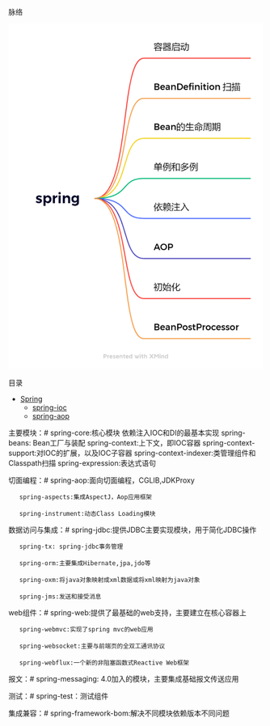 脉络

![alt 脉络](/docs/_media/analysis/spring/spring.png)  

目录

* [Spring](/analysis/spring/)
    * [spring-ioc](/analysis/spring/spring-ioc.md)
    * [spring-aop](/analysis/spring/)
    
主要模块：#
       spring-core:核心模块 依赖注入IOC和DI的最基本实现
       spring-beans: Bean工厂与装配
       spring-context:上下文，即IOC容器
       spring-context-support:对IOC的扩展，以及IOC子容器
       spring-context-indexer:类管理组件和Classpath扫描
       spring-expression:表达式语句

切面编程：#
       spring-aop:面向切面编程，CGLIB,JDKProxy

       spring-aspects:集成AspectJ，Aop应用框架

       spring-instrument:动态Class Loading模块

数据访问与集成：#
       spring-jdbc:提供JDBC主要实现模块，用于简化JDBC操作

       spring-tx: spring-jdbc事务管理

       spring-orm:主要集成Hibernate,jpa,jdo等

       spring-oxm:将java对象映射成xml数据或将xml映射为java对象

       spring-jms:发送和接受消息

web组件：#
       spring-web:提供了最基础的web支持，主要建立在核心容器上

       spring-webmvc:实现了spring mvc的web应用

       spring-websocket:主要与前端页的全双工通讯协议

       spring-webflux:一个新的非阻塞函数式Reactive Web框架

报文：#
        spring-messaging: 4.0加入的模块，主要集成基础报文传送应用

测试：#
        spring-test：测试组件

集成兼容：#
       spring-framework-bom:解决不同模块依赖版本不同问题






